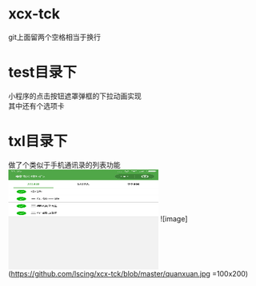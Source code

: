 # xcx-tck
git上面留两个空格相当于换行  
# test目录下   
小程序的点击按钮遮罩弹框的下拉动画实现  
其中还有个选项卡  
# txl目录下  
做了个类似于手机通讯录的列表功能  
<img src="https://github.com/lscing/xcx-tck/blob/master/quanxuan.jpg" width = "300" height = "200" alt="图片名称" align=center />
![image](https://github.com/lscing/xcx-tck/blob/master/quanxuan.jpg =100x200)
